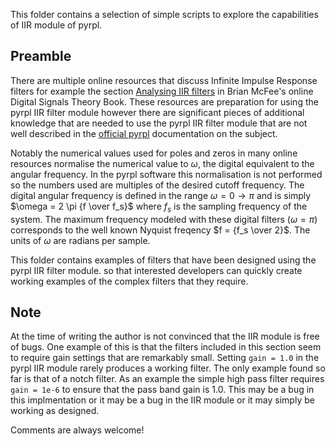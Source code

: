 This folder contains a selection of simple scripts to explore the capabilities of IIR module of pyrpl.

## Preamble
There are multiple online resources that discuss Infinite Impulse Response filters for example the section [Analysing IIR filters](https://brianmcfee.net/dstbook-site/content/ch12-ztransform/PoleZero.html#zeros) in Brian McFee's online Digital Signals Theory Book.  These resources are preparation for using the pyrpl IIR filter module however there are significant pieces of additional knowledge that are needed to use the pyrpl IIR filter module that are not well described in the [official pyrpl](https://pyrpl.readthedocs.io/en/latest/api.html#module-pyrpl.hardware_modules.iir) documentation on the subject.

Notably the numerical values used for poles and zeros in many online resources normalise the numerical value to $`\omega`$, the digital equivalent to the angular frequency.  In the pyrpl software this normalisation is not performed so the numbers used are multiples of the desired cutoff frequency. The digital angular frequency is defined in the range $`\omega = 0 \rightarrow \pi`$ and is simply $`\omega = 2 \pi {f \over f_s}`$ where $`f_s`$ is the sampling frequency of the system. The maximum frequency modeled with these digital filters ($`\omega = \pi`$) corresponds to the well known Nyquist freqency $`f = {f_s \over 2}`$.  The units of $`\omega`$ are radians per sample.

This folder contains examples of filters that have been designed using the pyrpl IIR filter module. so that interested developers can quickly create working examples of the complex filters that they require.

## Note
At the time of writing the author is not convinced that the IIR module is free of bugs.  One example of this is that the filters included in this section seem to require gain settings that are remarkably small.  Setting `gain = 1.0` in the pyrpl IIR module rarely produces a working filter.  The only example found so far is that of a notch filter.  As an example the simple high pass filter requires `gain = 1e-6` to ensure that the pass band gain is 1.0.  This may be a bug in this implmentation or it may be a bug in the IIR module or it may simply be working as designed.

Comments are always welcome!
